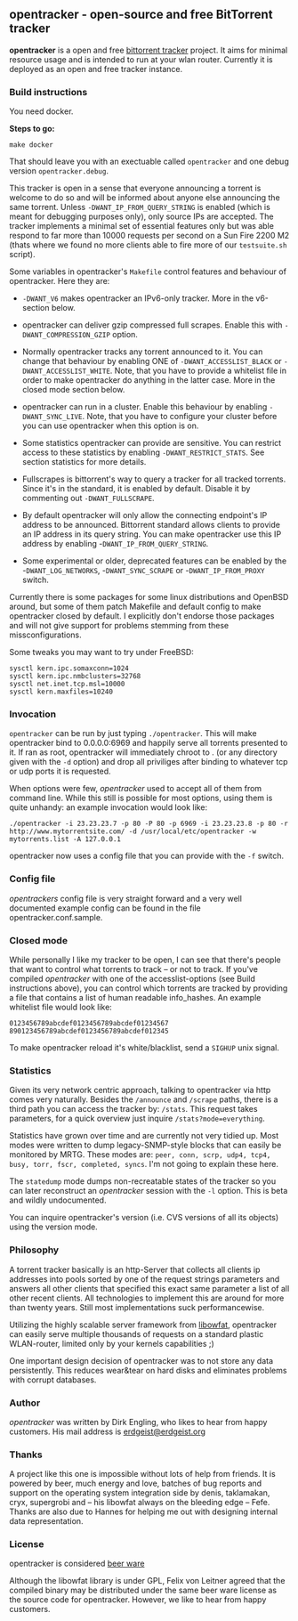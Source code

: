## opentracker - open-source and free BitTorrent tracker

**opentracker** is a open and free [bittorrent tracker](http://wiki.theory.org/BitTorrentSpecification) project. It aims for minimal resource usage and is intended to run at your wlan router. Currently it is deployed as an open and free tracker instance.

### Build instructions

You need docker.

**Steps to go:**

`make docker`

That should leave you with an exectuable called `opentracker` and one debug version `opentracker.debug`.

This tracker is open in a sense that everyone announcing a torrent is welcome to do so and will be informed about anyone else announcing the same torrent. Unless
`-DWANT_IP_FROM_QUERY_STRING` is enabled (which is meant for debugging purposes only), only source IPs are accepted. The tracker implements a minimal set of
essential features only but was able respond to far more than 10000 requests per second on a Sun Fire 2200 M2 (thats where we found no more clients able to fire
more of our `testsuite.sh` script).

Some variables in opentracker's `Makefile` control features and behaviour of opentracker. Here they are:

- `-DWANT_V6` makes opentracker an IPv6-only tracker. More in the v6-section below.

- opentracker can deliver gzip compressed full scrapes. Enable this with `-DWANT_COMPRESSION_GZIP` option.

- Normally opentracker tracks any torrent announced to it. You can change that behaviour by enabling ONE of `-DWANT_ACCESSLIST_BLACK` or `-DWANT_ACCESSLIST_WHITE`. Note, that you have to provide a whitelist file in order to make opentracker do anything in the latter case. More in the closed mode section below.

- opentracker can run in a cluster. Enable this behaviour by enabling `-DWANT_SYNC_LIVE`. Note, that you have to configure your cluster before you can use opentracker when this option is on.

- Some statistics opentracker can provide are sensitive. You can restrict access to these statistics by enabling `-DWANT_RESTRICT_STATS`. See section statistics for more details.

- Fullscrapes is bittorrent's way to query a tracker for all tracked torrents. Since it's in the standard, it is enabled by default. Disable it by commenting out `-DWANT_FULLSCRAPE`.

- By default opentracker will only allow the connecting endpoint's IP address to be announced. Bittorrent standard allows clients to provide an IP address in its query string. You can make opentracker use this IP address by enabling -`DWANT_IP_FROM_QUERY_STRING`.

- Some experimental or older, deprecated features can be enabled by the -`DWANT_LOG_NETWORKS`, -`DWANT_SYNC_SCRAPE` or -`DWANT_IP_FROM_PROXY` switch.

Currently there is some packages for some linux distributions and OpenBSD around, but some of them patch Makefile and default config to make opentracker closed by default. I explicitly don't endorse those packages and will not give support for problems stemming from these missconfigurations.

Some tweaks you may want to try under FreeBSD:

    sysctl kern.ipc.somaxconn=1024
    sysctl kern.ipc.nmbclusters=32768
    sysctl net.inet.tcp.msl=10000
    sysctl kern.maxfiles=10240

### Invocation

`opentracker` can be run by just typing `./opentracker`. This will make opentracker bind to 0.0.0.0:6969 and happily serve all torrents presented to it. If ran as root, opentracker will immediately chroot to . (or any directory given with the `-d` option) and drop all priviliges after binding to whatever tcp or udp ports it is requested.

When options were few, _opentracker_ used to accept all of them from command line. While this still is possible for most options, using them is quite unhandy: an example invocation would look like:

    ./opentracker -i 23.23.23.7 -p 80 -P 80 -p 6969 -i 23.23.23.8 -p 80 -r http://www.mytorrentsite.com/ -d /usr/local/etc/opentracker -w mytorrents.list -A 127.0.0.1

opentracker now uses a config file that you can provide with the `-f` switch.

### Config file

_opentrackers_ config file is very straight forward and a very well documented example config can be found in the file opentracker.conf.sample.

### Closed mode

While personally I like my tracker to be open, I can see that there's people that want to control what torrents to track – or not to track. If you've compiled _opentracker_ with one of the accesslist-options (see Build instructions above), you can control which torrents are tracked by providing a file that contains a list of human readable info_hashes. An example whitelist file would look like:

    0123456789abcdef0123456789abcdef01234567
    890123456789abcdef0123456789abcdef012345

To make opentracker reload it's white/blacklist, send a `SIGHUP` unix signal.

### Statistics

Given its very network centric approach, talking to opentracker via http comes very naturally. Besides the `/announce` and `/scrape` paths, there is a third path you can access the tracker by: `/stats`. This request takes parameters, for a quick overview just inquire `/stats?mode=everything`.

Statistics have grown over time and are currently not very tidied up. Most modes were written to dump legacy-SNMP-style blocks that can easily be monitored by MRTG. These modes are: `peer, conn, scrp, udp4, tcp4, busy, torr, fscr, completed, syncs`. I'm not going to explain these here.

The `statedump` mode dumps non-recreatable states of the tracker so you can later reconstruct an _opentracker_ session with the `-l` option. This is beta and wildly undocumented.

You can inquire opentracker's version (i.e. CVS versions of all its objects) using the version mode.

### Philosophy

A torrent tracker basically is an http-Server that collects all clients ip addresses into pools sorted by one of the request strings parameters and answers all other clients that specified this exact same parameter a list of all other recent clients. All technologies to implement this are around for more than twenty years. Still most implementations suck performancewise.

Utilizing the highly scalable server framework from [libowfat](https://github.com/masroore/libowfat), opentracker can easily serve multiple thousands of requests on a standard plastic WLAN-router, limited only by your kernels capabilities ;)

One important design decision of opentracker was to not store any data persistently. This reduces wear&tear on hard disks and eliminates problems with corrupt databases.

### Author

_opentracker_ was written by Dirk Engling, who likes to hear from happy customers. His mail address is erdgeist@erdgeist.org

### Thanks

A project like this one is impossible without lots of help from friends. It is powered by beer, much energy and love, batches of bug reports and support on the operating system integration side by denis, taklamakan, cryx, supergrobi and – his libowfat always on the bleeding edge – Fefe. Thanks are also due to Hannes for helping me out with designing internal data representation.

### License

opentracker is considered [beer ware](http://en.wikipedia.org/wiki/Beerware)

Although the libowfat library is under GPL, Felix von Leitner agreed that the compiled binary may be distributed under the same beer ware license as the source code for opentracker. However, we like to hear from happy customers.

